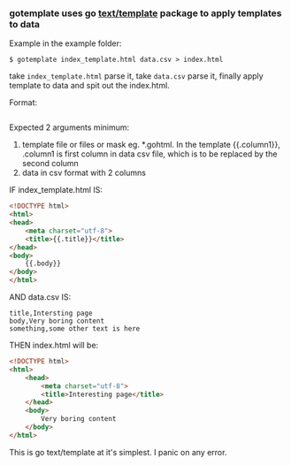 ### gotemplate uses go [text/template](https://golang.org/pkg/text/template/) package to apply templates to data

Example in the example folder:

```Shell
$ gotemplate index_template.html data.csv > index.html
```

take `index_template.html` parse it, take `data.csv` parse it, finally apply template to data and spit out the index.html.

Format:
```gotemplate <template[s]*> <csv_file> 
```

Expected 2 arguments minimum:
1. template file or files or mask eg. *.gohtml. In the template {{.column1}}, .column1 is first column in data csv file, which is to be replaced by the second column
2. data in csv format with 2 columns


IF index_template.html IS:

```html
<!DOCTYPE html>
<html>
<head>
    <meta charset="utf-8">
    <title>{{.title}}</title>
</head>
<body>
    {{.body}}
</body>
</html>

```

AND data.csv IS:

```csv
title,Intersting page
body,Very boring content
something,some other text is here
```

THEN index.html will be:

```html
<!DOCTYPE html>
<html>
    <head>
        <meta charset="utf-8">
        <title>Interesting page</title>
    </head>
    <body>
        Very boring content
    </body>
</html>
```

This is go text/template at it's simplest.
I panic on any error.
